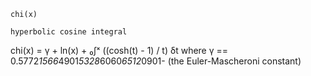 ```
chi(x)

hyperbolic cosine integral
```

chi(x) = γ + ln(x) + ₀∫ˣ ((cosh(t) - 1) / t) δt  where γ == 0.5772*1566*4901*5328*6060*6512*0901-            (the Euler-Mascheroni constant)
